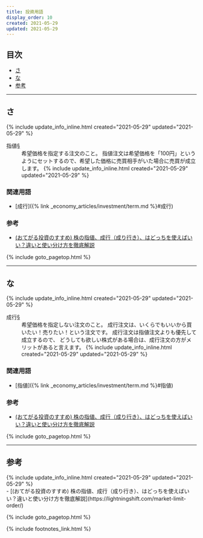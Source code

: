 ```yaml
---
title: 投資用語
display_order: 10
created: 2021-05-29
updated: 2021-05-29
---
```


## <a name="index">目次</a>

<ul id="index_ul">
<li><a href="#さ">さ</a></li>
<li><a href="#な">な</a></li>
<li><a href="#reference">参考</a></li>
</ul>

* * *
## <a name="さ">さ</a>
<div class="chapter-updated">{% include update_info_inline.html created="2021-05-29" updated="2021-05-29" %}</div>
<dl>
  <dt markdown="span"><a name="指値">指値</a><a name="指値" href="{% link _economy_articles/investment/term.md %}#指値">§</a>
  </dt>
  <dd markdown="span">希望価格を指定する注文のこと。  
指値注文は希望価格を「100円」というようにセットするので、希望した価格に売買相手がいた場合に売買が成立します。
  {% include update_info_inline.html created="2021-05-29" updated="2021-05-29" %}
  </dd>
</dl>

### 関連用語
- [成行]({% link _economy_articles/investment/term.md %}#成行)

### 参考
- [(おてがる投資のすすめ) 株の指値、成行（成り行き）、はどっちを使えばいい？違いと使い分け方を徹底解説](https://lightningshift.com/market-limit-order/)

{% include goto_pagetop.html %}

* * *
## <a name="な">な</a>
<div class="chapter-updated">{% include update_info_inline.html created="2021-05-29" updated="2021-05-29" %}</div>
<dl>
  <dt markdown="span"><a name="成行">成行</a><a name="成行" href="{% link _economy_articles/investment/term.md %}#成行">§</a>
  </dt>
  <dd markdown="span">希望価格を指定しない注文のこと。  
成行注文は、いくらでもいいから買いたい！売りたい！という注文です。  
成行注文は指値注文よりも優先して成立するので、  
どうしても欲しい株式がある場合は、成行注文の方がメリットがあると言えます。
  {% include update_info_inline.html created="2021-05-29" updated="2021-05-29" %}
  </dd>
</dl>

### 関連用語
- [指値]({% link _economy_articles/investment/term.md %}#指値)

### 参考
- [(おてがる投資のすすめ) 株の指値、成行（成り行き）、はどっちを使えばいい？違いと使い分け方を徹底解説](https://lightningshift.com/market-limit-order/)

{% include goto_pagetop.html %}

* * *
## <a name="reference">参考</a>
<div class="chapter-updated">{% include update_info_inline.html created="2021-05-29" updated="2021-05-29" %}</div>
- [(おてがる投資のすすめ) 株の指値、成行（成り行き）、はどっちを使えばいい？違いと使い分け方を徹底解説](https://lightningshift.com/market-limit-order/)

{% include goto_pagetop.html %}

{% include footnotes_link.html %}
